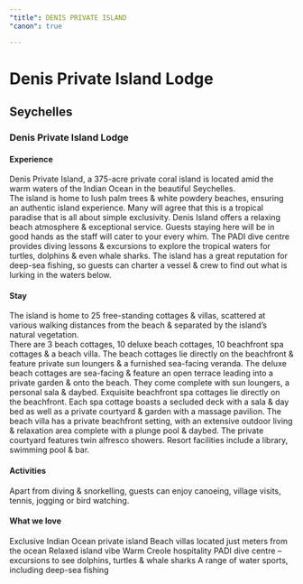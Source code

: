 ```yaml
---
"title": DENIS PRIVATE ISLAND
"canon": true

---
```


# Denis Private Island Lodge
## Seychelles
### Denis Private Island Lodge

#### Experience
Denis Private Island, a 375-acre private coral island is located amid the warm waters of the Indian Ocean in the beautiful Seychelles.  
The island is home to lush palm trees &amp; white powdery beaches, ensuring an authentic island experience.  Many will agree that this is a tropical paradise that is all about simple exclusivity.
Denis Island offers a relaxing beach atmosphere &amp; exceptional service.  Guests staying here will be in good hands as the staff will cater to your every whim.
The PADI dive centre provides diving lessons &amp; excursions to explore the tropical waters for turtles, dolphins &amp; even whale sharks.  The island has a great reputation for deep-sea fishing, so guests can charter a vessel &amp; crew to find out what is lurking in the waters below.

#### Stay
The island is home to 25 free-standing cottages &amp; villas, scattered at various walking distances from the beach &amp; separated by the island’s natural vegetation.  
There are 3 beach cottages, 10 deluxe beach cottages, 10 beachfront spa cottages &amp; a beach villa.
The beach cottages lie directly on the beachfront &amp; feature private sun loungers &amp; a furnished sea-facing veranda.  The deluxe beach cottages are sea-facing &amp; feature an open terrace leading into a private garden &amp; onto the beach.  They come complete with sun loungers, a personal sala &amp; daybed.
Exquisite beachfront spa cottages lie directly on the beachfront.  Each spa cottage boasts a secluded deck with a sala &amp; day bed as well as a private courtyard &amp; garden with a massage pavilion.
The beach villa has a private beachfront setting, with an extensive outdoor living &amp; relaxation area complete with a plunge pool &amp; daybed.  The private courtyard features twin alfresco showers.
Resort facilities include a library, swimming pool &amp; bar.

#### Activities
 
Apart from diving &amp; snorkelling, guests can enjoy canoeing, village visits, tennis, jogging or bird watching.


#### What we love
Exclusive Indian Ocean private island
Beach villas located just meters from the ocean
Relaxed island vibe
Warm Creole hospitality
PADI dive centre – excursions to see dolphins, turtles &amp; whale sharks
A range of water sports, including deep-sea fishing